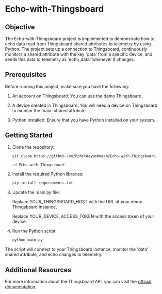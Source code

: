 # Echo-with-Thingsboard

## Objective

The Echo-with-Thingsboard project is implemented to demonstrate how to echo data read from Thingsboard shared attributes to telemetry by using Python. The project sets up a connection to Thingsboard, continuously monitors a shared attribute with the key 'data' from a specific device, and sends this data to telemetry as 'echo_data' whenever it changes.

## Prerequisites

Before running this project, make sure you have the following:

  1. An account on Thingsboard: You can use the demo Thingsboard.

  2. A device created in Thingsboard: You will need a device on Thingsboard to monitor the 'data' shared attribute.

  3. Python installed: Ensure that you have Python installed on your system.

## Getting Started

1. Clone the repository:

   ```bash
   git clone https://github.com/RohitAayushmaan/Echo-with-Thingsboard.git
   
   cd Echo-with-Thingsboard

2. Install the required Python libraries:

   ```bash
   pip install requirements.txt

3. Update the main.py file:
   
   Replace YOUR_THINGSBOARD_HOST with the URL of your demo Thingsboard instance.
   
   Replace YOUR_DEVICE_ACCESS_TOKEN with the access token of your device.
   
5. Run the Python script:
   ```bash
   python main.py
   
The script will connect to your Thingsboard instance, monitor the 'data' shared attribute, and echo changes to telemetry.


## Additional Resources

For more information about the Thingsboard API, you can visit the [official documentation](https://thingsboard.io/docs/reference/http-api/#telemetry-upload-api) .

